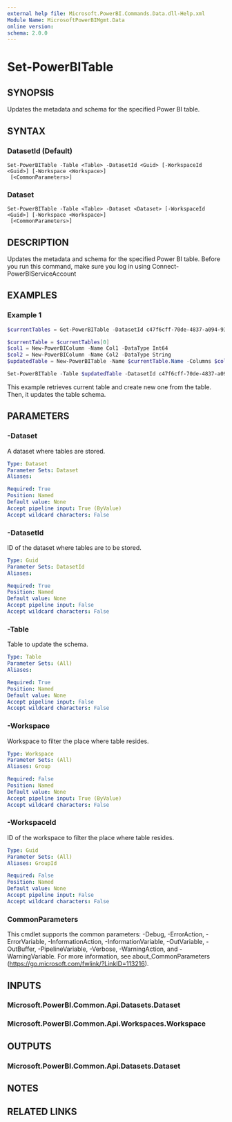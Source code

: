 ```yaml
---
external help file: Microsoft.PowerBI.Commands.Data.dll-Help.xml
Module Name: MicrosoftPowerBIMgmt.Data
online version:
schema: 2.0.0
---
```


# Set-PowerBITable

## SYNOPSIS
Updates the metadata and schema for the specified Power BI table.

## SYNTAX

### DatasetId (Default)
```
Set-PowerBITable -Table <Table> -DatasetId <Guid> [-WorkspaceId <Guid>] [-Workspace <Workspace>]
 [<CommonParameters>]
```

### Dataset
```
Set-PowerBITable -Table <Table> -Dataset <Dataset> [-WorkspaceId <Guid>] [-Workspace <Workspace>]
 [<CommonParameters>]
```

## DESCRIPTION
Updates the metadata and schema for the specified Power BI table.
Before you run this command, make sure you log in using Connect-PowerBIServiceAccount

## EXAMPLES

### Example 1
```powershell
$currentTables = Get-PowerBITable -DatasetId c47f6cff-70de-4837-a094-93a6f26e20bf

$currentTable = $currentTables[0]
$col1 = New-PowerBIColumn -Name Col1 -DataType Int64
$col2 = New-PowerBIColumn -Name Col2 -DataType String
$updatedTable = New-PowerBITable -Name $currentTable.Name -Columns $col1,$col2

Set-PowerBITable -Table $updatedTable -DatasetId c47f6cff-70de-4837-a094-93a6f26e20bf
```

This example retrieves current table and create new one from the table.
Then, it updates the table schema.

## PARAMETERS

### -Dataset
A dataset where tables are stored.

```yaml
Type: Dataset
Parameter Sets: Dataset
Aliases:

Required: True
Position: Named
Default value: None
Accept pipeline input: True (ByValue)
Accept wildcard characters: False
```

### -DatasetId
ID of the dataset where tables are to be stored.

```yaml
Type: Guid
Parameter Sets: DatasetId
Aliases:

Required: True
Position: Named
Default value: None
Accept pipeline input: False
Accept wildcard characters: False
```

### -Table
Table to update the schema.

```yaml
Type: Table
Parameter Sets: (All)
Aliases:

Required: True
Position: Named
Default value: None
Accept pipeline input: False
Accept wildcard characters: False
```

### -Workspace
Workspace to filter the place where table resides.

```yaml
Type: Workspace
Parameter Sets: (All)
Aliases: Group

Required: False
Position: Named
Default value: None
Accept pipeline input: True (ByValue)
Accept wildcard characters: False
```

### -WorkspaceId
ID of the workspace to filter the place where table resides.

```yaml
Type: Guid
Parameter Sets: (All)
Aliases: GroupId

Required: False
Position: Named
Default value: None
Accept pipeline input: False
Accept wildcard characters: False
```

### CommonParameters
This cmdlet supports the common parameters: -Debug, -ErrorAction, -ErrorVariable, -InformationAction, -InformationVariable, -OutVariable, -OutBuffer, -PipelineVariable, -Verbose, -WarningAction, and -WarningVariable. For more information, see about_CommonParameters (https://go.microsoft.com/fwlink/?LinkID=113216).

## INPUTS

### Microsoft.PowerBI.Common.Api.Datasets.Dataset

### Microsoft.PowerBI.Common.Api.Workspaces.Workspace

## OUTPUTS

### Microsoft.PowerBI.Common.Api.Datasets.Dataset

## NOTES

## RELATED LINKS
